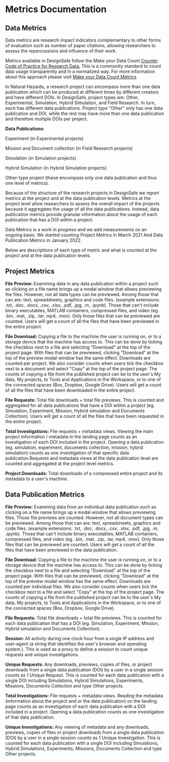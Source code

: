 
# Metrics Documentation

## Data Metrics

Data metrics are research impact indicators complementary to other forms of evaluation such as number of paper citations, allowing researchers to assess the repercussions and influence of their work.  

Metrics available in DesignSafe follow the Make your Data Count  <a href="https://www.projectcounter.org/code-practice-research-data/" target="_blank">Counter Code of Practice for Research Data.</a> This is a community standard to count data usage transparently and in a normalized way. For more information about this approach please visit <a href="https://makedatacount.org/data-metrics-2/" target="_blank">Make your Data Count Metrics</a>.  

In Natural Hazards, a research project can encompass more than one data publication which can be produced at different times by different creators and have different DOIs. In DesignSafe, project types are: Other, Experimental, Simulation, Hybrid Simulation, and Field Research. In turn, each has different data publications. Project type "Other" only has one data publication and DOI, while the rest may have more than one data publication and therefore multiple DOIs per project.

<strong>Data Publications:</strong>  

Experiment (in Experimental projects)  

Mission and Document collection (in Field Research projects)  

Simulation (in Simulation projects)  

Hybrid Simulation (in Hybrid Simulation projects)  

Other-type project (these encompass only one data publication and thus one level of metrics).  

Because of the structure of the research projects in DesignSafe we report metrics at the project and at the data publication levels. Metrics at the project level allow researchers to assess the overall impact of the projects because it aggregates the usage of all the data publications. Instead, data publication metrics provide granular information about the usage of each publication that has a DOI within a project.  

Data Metrics is a work in progress and we add measurements on an ongoing basis. We started counting Project Metrics in March 2021 And Data Publication Metrics in January 2022.  

Below are descriptions of each type of metric and what is counted at the project and at the data publication levels.

## Project Metrics

<strong>File Preview: </strong>Examining data in any data publication within a project such as clicking on a file name brings up a modal window that allows previewing the files. However, not all data types can be previewed. Among those that can are: text, spreadsheets, graphics and code files. (example extensions: .txt, .doc, .docx, .csv, .xlsx, .pdf, .jpg, .m, .ipynb). Those that can't include binary executables, MATLAB containers, compressed files, and video (eg. .bin, .mat, .zip, .tar, mp4, .mov). Only those files that can be previewed are counted. Users will get a count of all the files that have been previewed in the entire project.

<strong>File Download: </strong>Copying a file to the machine the user is running on, or to a storage device that the machine has access to. This can be done by ticking the checkbox next to a file and selecting "Download" at the top of the project page. With files that can be previewed, clicking "Download" at the top of the preview modal window has the same effect. Downloads are counted per project. We also consider counts when users tick the checkbox next to a document and select "Copy" at the top of the project page. The counts of copying a file from the published project can be to the user's My data, My projects, to Tools and Applications in the Workspace, or to one of the connected spaces (Box, Dropbox, Google Drive). Users will get a count of all the files that have been downloaded in the entire project.

<strong>File Requests: </strong>Total file downloads + total file previews. This is counted and aggregated for all data publications that have a DOI within a project (eg. Simulation, Experiment, Mission, Hybrid simulation and Documents Collection). Users will get a count of all the files that have been requested in the entire project.

<strong>Total Investigations: </strong>File requests + metadata views. Viewing the main project information / metadata in the landing page counts as an investigation of each DOI included in the project. Opening a data publication (eg. simulation, experiment, documents collection, mission, hybrid simulation) counts as one investigation of that specific data publication.Requests and metadata views at the data publication level are counted and aggregated at the project level metrics.

<strong>Project Downloads: </strong>Total downloads of a compressed entire project and its metadata to a user's machine.

## Data Publication Metrics
<strong>File Preview:</strong> Examining data from an individual data publication such as clicking on a file name brings up a modal window that allows previewing files. Those file previews are counted. However, not all document types can be previewed. Among those that can are: text, spreadsheets, graphics and code files. (example extensions: .txt, .doc, .docx, .csv, .xlsx, .pdf, .jpg, .m, .ipynb). Those that can't include binary executables, MATLAB containers, compressed files, and video (eg. .bin, .mat, .zip, .tar, mp4, .mov).  Only those files that can be previewed are counted. Users will get a count of all the files that have been previewed in the data publication.

<strong>File Download: </strong>Copying a file to the machine the user is running on, or to a storage device that the machine has access to. This can be done by ticking the checkbox next to a file and selecting "Download" at the top of the project page. With files that can be previewed, clicking "Download" at the top of the preview modal window has the same effect. Downloads are counted per individual files. We also consider counts when users tick the checkbox next to a file and select "Copy" at the top of the project page. The counts of copying a file from the published project can be to the user's My data, My projects, to Tools and Applications in the Workspace, or to one of the connected spaces (Box, Dropbox, Google Drive).

<strong>File Requests: </strong>Total file downloads + total file previews. This is counted for each data publication that has a DOI (eg. Simulation, Experiment, Mission, Hybrid simulation and Documents Collection).

<strong>Session: </strong>All activity during one clock hour from a single IP address and user-agent (a string that identifies the user's browser and operating system.).  This is used as a proxy to define a session to count unique requests and unique investigations.

<strong>Unique Requests: </strong>Any downloads, previews, copies of files, or project downloads from a single data publication (DOI) by a user in a single session counts as 1 Unique Request. This is counted for each data publication with a single DOI including Simulations, Hybrid Simulations, Experiments, Missions, Documents Collection and type Other projects.

<strong>Total Investigations: </strong>File requests + metadata views. Reading the metadata (information about the project and or the data publication) on the landing page counts as an investigation of each data publication with a DOI included in a project. Opening a data publication counts as one investigation of that data publication.

<strong>Unique Investigations: </strong>Any viewing of metadata and any downloads, previews, copies of files or project downloads from a single data publication (DOI) by a user in a single session counts as 1 Unique Investigation. This is counted for each data publication with a single DOI including Simulations, Hybrid Simulations, Experiments, Missions, Documents Collection and type Other projects.


